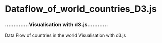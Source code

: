# Dataflow_of_world_countries_D3.js
### ..............Visualisation with d3.js............

Data Flow of countries in the world Visualisation with d3.js
